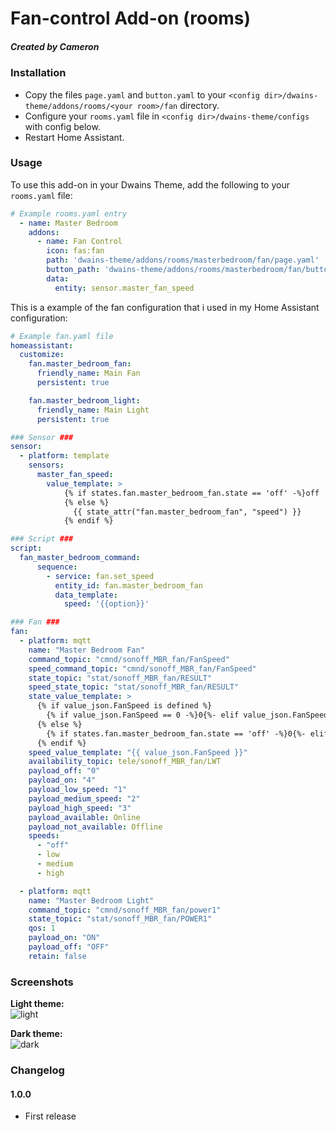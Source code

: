 # Fan-control Add-on (rooms)
##### Created by Cameron


### Installation
- Copy the files `page.yaml` and `button.yaml` to your `<config dir>/dwains-theme/addons/rooms/<your room>/fan` directory.
- Configure your `rooms.yaml` file in `<config dir>/dwains-theme/configs` with config below.
- Restart Home Assistant.


### Usage
To use this add-on in your Dwains Theme, add the following to your `rooms.yaml` file:

```yaml
# Example rooms.yaml entry
  - name: Master Bedroom
    addons:
      - name: Fan Control
        icon: fas:fan
        path: 'dwains-theme/addons/rooms/masterbedroom/fan/page.yaml'
        button_path: 'dwains-theme/addons/rooms/masterbedroom/fan/button.yaml'
        data:
          entity: sensor.master_fan_speed
```


This is a example of the fan configuration that i used in my Home Assistant configuration:
```yaml
# Example fan.yaml file
homeassistant:
  customize:
    fan.master_bedroom_fan:
      friendly_name: Main Fan
      persistent: true

    fan.master_bedroom_light:
      friendly_name: Main Light
      persistent: true

### Sensor ###
sensor:
  - platform: template
    sensors:
      master_fan_speed:
        value_template: >
            {% if states.fan.master_bedroom_fan.state == 'off' -%}off
            {% else %}
              {{ state_attr("fan.master_bedroom_fan", "speed") }}
            {% endif %}

### Script ###
script:
  fan_master_bedroom_command:
      sequence:
        - service: fan.set_speed
          entity_id: fan.master_bedroom_fan
          data_template:
            speed: '{{option}}'

### Fan ###
fan:
  - platform: mqtt
    name: "Master Bedroom Fan"
    command_topic: "cmnd/sonoff_MBR_fan/FanSpeed"
    speed_command_topic: "cmnd/sonoff_MBR_fan/FanSpeed"
    state_topic: "stat/sonoff_MBR_fan/RESULT"
    speed_state_topic: "stat/sonoff_MBR_fan/RESULT"
    state_value_template: >
      {% if value_json.FanSpeed is defined %}
        {% if value_json.FanSpeed == 0 -%}0{%- elif value_json.FanSpeed > 0 -%}4{%- endif %}
      {% else %}
        {% if states.fan.master_bedroom_fan.state == 'off' -%}0{%- elif states.fan.master_bedroom_fan.state == 'on' -%}4{%- endif %}
      {% endif %}
    speed_value_template: "{{ value_json.FanSpeed }}"
    availability_topic: tele/sonoff_MBR_fan/LWT
    payload_off: "0"
    payload_on: "4"
    payload_low_speed: "1"
    payload_medium_speed: "2"
    payload_high_speed: "3"
    payload_available: Online
    payload_not_available: Offline
    speeds:
      - "off"
      - low
      - medium
      - high

  - platform: mqtt
    name: "Master Bedroom Light"
    command_topic: "cmnd/sonoff_MBR_fan/power1"
    state_topic: "stat/sonoff_MBR_fan/POWER1"
    qos: 1
    payload_on: "ON"
    payload_off: "OFF"
    retain: false
```

### Screenshots
**Light theme:**<br>
![light](https://github.com/Klumpke/dwains-theme-addons/blob/master/rooms/fan/.github/screenshots/light.png "Light")

**Dark theme:**<br>
![dark](https://github.com/Klumpke/dwains-theme-addons/blob/master/rooms/fan/.github/screenshots/dark.png "Dark")


### Changelog
#### 1.0.0
- First release